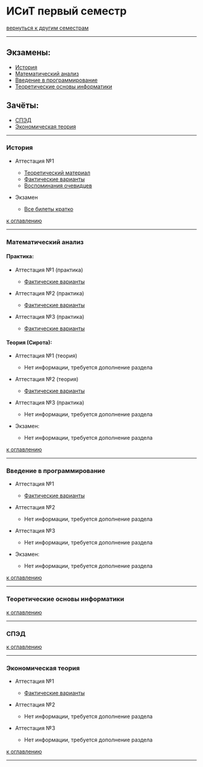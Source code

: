# ИСиТ первый семестр
[вернуться к другим семестрам](isit.md)
***
## Экзамены:
+ [История](#История)
+ [Математический анализ](#Математический-анализ)
+ [Введение в программирование](#Введение-в-программирование)
+ [Теоретические основы информатики](#Теоретические-основы-информатики)

## Зачёты:
+ [СПЭД](#СПЭД)
+ [Экономическая теория](#Экономическая-теория)
***
### История
+ Аттестация №1
  + [Теоретический материал](hist-att-1-theory.md)
  + [Фактические варианты](hist-att-1-fact.md)
  + [Воспоминания очевидцев](hist-att-1-memories.md)  

+ Экзамен
  + [Все билеты кратко](hist-exam.md)

[к оглавлению](#Экзамены)
***
### Математический анализ
#### Практика:
+ Аттестация №1 (практика)
  + [Фактические варианты](mathan-pr-att-1-fact.md)
  

+ Аттестация №2 (практика)
  + [Фактические варианты](mathan-pr-att-2-fact.md)
 

+ Аттестация №3 (практика)
  + [Фактические варианты](mathan-pr-att-3-fact.md)

#### Теория (Сирота):
+ Аттестация №1 (теория)
  + Нет информации, требуется дополнение раздела
  

+ Аттестация №2 (теория)
  + [Фактические варианты](mathan-th-att-2-fact.md)


+ Аттестация №3 (практика)
  + Нет информации, требуется дополнение раздела


+ Экзамен:
  + Нет информации, требуется дополнение раздела
  
[к оглавлению](#Экзамены)
***
### Введение в программирование
+ Аттестация №1
  + [Фактические варианты](enter-prog-att-1-fact.md)


+ Аттестация №2
  + Нет информации, требуется дополнение раздела


+ Аттестация №3
  + Нет информации, требуется дополнение раздела


+ Экзамен:
  + Нет информации, требуется дополнение раздела

[к оглавлению](#Экзамены)
***
### Теоретические основы информатики


[к оглавлению](#Экзамены)
***
### СПЭД


[к оглавлению](#Экзамены)
***
### Экономическая теория
+ Аттестация №1
  + [Фактические варианты](ecomnomy-att-1-fact.md)


+ Аттестация №2
  + Нет информации, требуется дополнение раздела


+ Аттестация №3
  + Нет информации, требуется дополнение раздела

[к оглавлению](#Экзамены)
***
